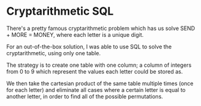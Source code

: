 Cryptarithmetic SQL
=====================

There's a pretty famous cryptarithmetic problem which has us solve SEND + MORE = MONEY, where each letter is a unique digit.

For an out-of-the-box solution, I was able to use SQL to solve the cryptarithmetic, using only one table.

The strategy is to create one table with one column; a column of integers from 0 to 9 which represent the values each letter could be stored as.

We then take the cartesian product of the same table multiple times (once for each letter) and eliminate all cases where a certain letter is equal to another letter, in order to find all of the possible permutations.